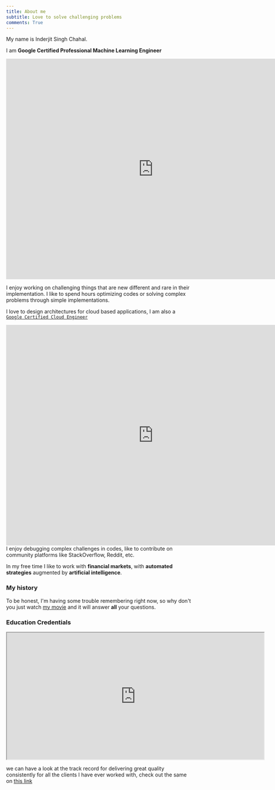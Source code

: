 ```yaml
---
title: About me
subtitle: Love to solve challenging problems
comments: True
---
```


My name is Inderjit Singh Chahal. 

I am **Google Certified Professional Machine Learning Engineer**

<iframe
  src="https://www.credential.net/embed/10b179a7-d2d4-4a86-9b85-7d8349e5d1c8"
  width="800"
  height="600"
  frameborder="0"
  allowfullscreen>
</iframe>

I enjoy working on challenging things that are new different and rare in their implementation. I like to spend hours optimizing codes or solving complex problems through simple implementations.

I love to design architectures for cloud based applications, I am also a [`Google Certified Cloud Engineer`](https://www.credential.net/384317b7-698c-49b2-b68a-ebdab59b8f46)
<iframe
  src="https://www.credential.net/embed/384317b7-698c-49b2-b68a-ebdab59b8f46"
  width="800"
  height="600"
  frameborder="0"
  allowfullscreen>
</iframe>
I enjoy debugging complex challenges in codes, like to contribute on community platforms like StackOverflow, Reddit, etc.

In my free time I like to work with **financial markets**, with **automated strategies** augmented by **artificial intelligence**. 

### My history

To be honest, I'm having some trouble remembering right now, so why don't you just watch [my movie](https://youtu.be/yhhCVGBNFMo) and it will answer **all** your questions.

### Education Credentials
<div data-iframe-width="370" data-iframe-height="270" data-share-badge-id="5bd49e4b-fcab-4c39-b3f5-756df87ae968" data-share-badge-host="https://www.credly.com"></div><script type="text/javascript" async src="//cdn.credly.com/assets/utilities/embed.js"></script>



<html>
<body>

<iframe width="700" height="345" src="https://www.youtube.com/embed/yhhCVGBNFMo">
</iframe>

</body>
</html>



we can have a look at the track record for delivering great quality consistently for all the clients I have ever worked with, check out the same on [this link](https://www.upwork.com/freelancers/~01315472f6d23a3c35)
